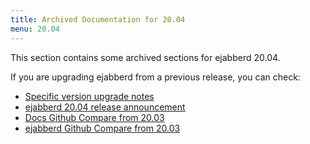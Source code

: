 ```yaml
---
title: Archived Documentation for 20.04
menu: 20.04
---
```


This section contains some archived sections for ejabberd 20.04.

If you are upgrading ejabberd from a previous release, you can check:

* [Specific version upgrade notes](/admin/upgrade/#specific-version-upgrade-notes)
* [ejabberd 20.04 release announcement](https://www.process-one.net/blog/ejabberd-20-04/)
* [Docs Github Compare from 20.03](https://github.com/processone/docs.ejabberd.im/compare/20.03...20.04)
* [ejabberd Github Compare from 20.03](https://github.com/processone/ejabberd/compare/20.03...20.04)


